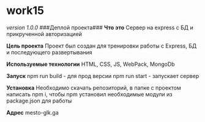 # work15
_version 1.0.0_
###Деплой проекта###
__Что это__ 
Сервер на express с БД и прикрученной авторизацией

__Цель проекта__ 
Проект был создан для тренировки работы с Express, БД и последующего развертывания

__Используемые технологии__ 
HTML, CSS, JS, WebPack, MongoDb

__Запуск__
npm run build - для прод версии
npm run start - запускает сервер

__Установка__
Необходимо скачать репозиторий, в папке с проектом написать npm i, чтобы npm установил необходимые модули из package.json для работы 

__Адрес__
mesto-glk.ga
